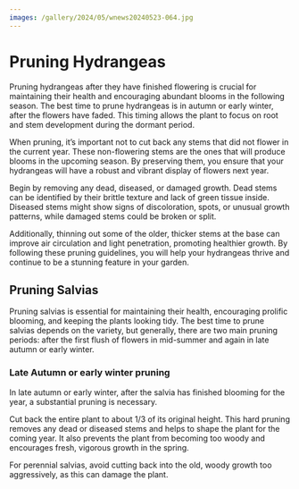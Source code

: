 ```yaml
---
images: /gallery/2024/05/wnews20240523-064.jpg
---
```

# Pruning Hydrangeas

Pruning hydrangeas after they have finished
flowering is crucial for maintaining their
health and encouraging abundant blooms in
the following season. The best time to prune
hydrangeas is in autumn or early winter, after
the flowers have faded. This timing allows the
plant to focus on root and stem development
during the dormant period.

When pruning, it’s important not to cut back
any stems that did not flower in the current
year. These non-flowering stems are the ones
that will produce blooms in the upcoming
season. By preserving them, you ensure that
your hydrangeas will have a robust and vibrant
display of flowers next year.

Begin by removing any dead, diseased, or
damaged growth. Dead stems can be identified
by their brittle texture and lack of green tissue
inside. Diseased stems might show signs of
discoloration, spots, or unusual growth patterns,
while damaged stems could be broken or split.

Additionally, thinning out some of the
older, thicker stems at the base can improve
air circulation and light penetration, promoting
healthier growth. By following these pruning
guidelines, you will help your hydrangeas
thrive and continue to be a stunning feature in
your garden.

## Pruning Salvias

Pruning salvias is essential for maintaining
their health, encouraging prolific blooming, and
keeping the plants looking tidy. The best time
to prune salvias depends on the variety, but
generally, there are two main pruning periods:
after the first flush of flowers in mid-summer
and again in late autumn or early winter.

### Late Autumn or early winter pruning

In late autumn or early winter, after the
salvia has finished blooming for the year, a
substantial pruning is necessary.

Cut back the entire plant to about 1/3 of its
original height. This hard pruning removes any
dead or diseased stems and helps to shape the
plant for the coming year. It also prevents the
plant from becoming too woody and encourages
fresh, vigorous growth in the spring.

For perennial salvias, avoid cutting back
into the old, woody growth too aggressively, as
this can damage the plant.

